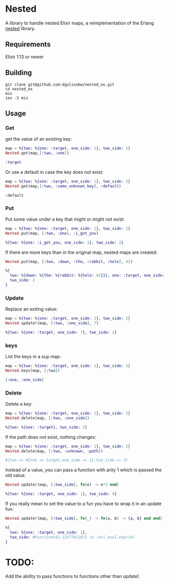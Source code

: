 # Nested

A library to handle nested Elixir maps, a reimplementation of the Erlang [nested](https://github.com/odo/nested) library.

## Requirements
Elixir 1.13 or newer

## Building

```
git clone git@github.com:dgulinobw/nested_ex.git
cd nested_ex
mix
iex -S mix
```

## Usage

### Get

get the value of an existing key:

```elixir
map = %{two: %{one: :target, one_side: 1}, two_side: 2}
Nested.get(map,[:two, :one])
```
```elixir
:target
```

Or use a default in case the key does not exist:


```elixir
map = %{two: %{one: :target, one_side: 1}, two_side: 2}
Nested.get(map,[:two, :some_unknown_key], :default)
```
```
:default
```

### Put
Put some value under a key that might or might not exist:

```elixir
map = %{two: %{one: :target, one_side: 1}, two_side: 2}
Nested.put(map, [:two, :one], :i_got_you)
```
```elixir
%{two: %{one: :i_got_you, one_side: 1}, two_side: 2}
```

If there are more keys than in the original map, nested maps are created:

```elixir
Nested.put(map, [:two, :down, :the, :rabbit, :hole], 42)
```
```elixir
%{
  two: %{down: %{the: %{rabbit: %{hole: 42}}}, one: :target, one_side: 1},
  two_side: 2
}
```

### Update

Replace an exiting value:

```elixir
map = %{two: %{one: :target, one_side: 1}, two_side: 2}
Nested.update!(map, [:two, :one_side], 7)
```
```elixir
%{two: %{one: :target, one_side: 7}, two_side: 2}
```

### keys
List the keys in a sup map:

```elixir
map = %{two: %{one: :target, one_side: 1}, two_side: 2}
Nested.keys(map, [:two])
```
```elixir
[:one, :one_side]
```

### Delete

Delete a key:

```elixir
map = %{two: %{one: :target, one_side: 1}, two_side: 2}
Nested.delete(map, [:two, :one_side])
```
```elixir
%{two: %{one: :target}, two_side: 2}
```

If the path does not exist, nothing changes:

```elixir
map = %{two: %{one: :target, one_side: 1}, two_side: 2}
Nested.delete(map, [:two, :unknown, :path])
```
```elixir
#{two => #{one => target,one_side => 1},two_side => 2}
```

Instead of a value, you can pass a function with arity 1 which is passed the old value:

```elixir
Nested.update!(map, [:two_side], fn(e) -> e*2 end)
```
```elixir
%{two: %{one: :target, one_side: 1}, two_side: 4}
```

If you really mean to set the value to a fun you have to wrap it in an update fun:

```elixir
Nested.update!(map, [:two_side], fn(_) -> fn(a, b) -> {a, b} end end)
```
```elixir
%{
  two: %{one: :target, one_side: 1},
  two_side: #Function<41.125776118/2 in :erl_eval.expr/6>
}
```

# TODO:

Add the ability to pass functions to functions other than update!.
